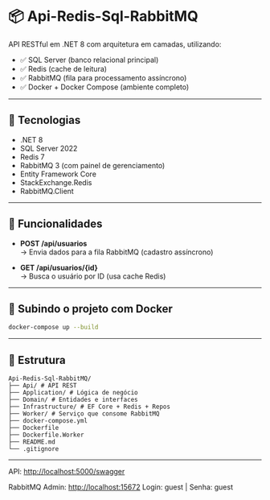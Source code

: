 # 📦 Api-Redis-Sql-RabbitMQ

API RESTful em .NET 8 com arquitetura em camadas, utilizando:

- ✅ SQL Server (banco relacional principal)
- ✅ Redis (cache de leitura)
- ✅ RabbitMQ (fila para processamento assíncrono)
- ✅ Docker + Docker Compose (ambiente completo)

---

## 🔧 Tecnologias

- .NET 8
- SQL Server 2022
- Redis 7
- RabbitMQ 3 (com painel de gerenciamento)
- Entity Framework Core
- StackExchange.Redis
- RabbitMQ.Client

---

## 🚀 Funcionalidades

- **POST /api/usuarios**  
  → Envia dados para a fila RabbitMQ (cadastro assíncrono)

- **GET /api/usuarios/{id}**  
  → Busca o usuário por ID (usa cache Redis)

---

## 🐳 Subindo o projeto com Docker

```bash
docker-compose up --build
```

---

## 📂 Estrutura

```
Api-Redis-Sql-RabbitMQ/
├── Api/ # API REST
├── Application/ # Lógica de negócio
├── Domain/ # Entidades e interfaces
├── Infrastructure/ # EF Core + Redis + Repos
├── Worker/ # Serviço que consome RabbitMQ
├── docker-compose.yml
├── Dockerfile
├── Dockerfile.Worker
├── README.md
└── .gitignore
```

---

API: <http://localhost:5000/swagger>

RabbitMQ Admin: <http://localhost:15672>
Login: guest | Senha: guest
